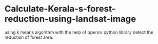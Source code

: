 # Calculate-Kerala-s-forest-reduction-using-landsat-image
using k means algorithm with the help of opencv python library detect the reduction of forest area.

